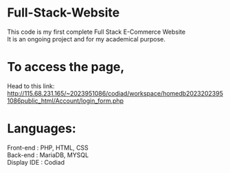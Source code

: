 # Full-Stack-Website

This code is my first complete Full Stack E-Commerce Website <br>
It is an ongoing project and for my academical purpose.

# To access the page, 
Head to this link: <br>
http://115.68.231.165/~2023951086/codiad/workspace/homedb20232023951086public_html/Account/login_form.php

# Languages:
Front-end : PHP, HTML, CSS <br>
Back-end : MariaDB, MYSQL <br>
Display IDE : Codiad

